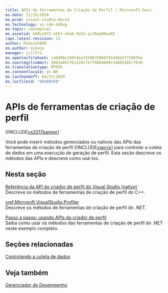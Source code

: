 ```yaml
---
title: APIs de Ferramentas de Criação de Perfil | Microsoft Docs
ms.date: 11/15/2016
ms.prod: visual-studio-dev14
ms.technology: vs-ide-debug
ms.topic: conceptual
ms.assetid: bd9ca972-e5bf-45a6-9a5d-ac30a4d9ee02
caps.latest.revision: 13
author: MikeJo5000
ms.author: mikejo
manager: jillfra
ms.openlocfilehash: cabd90c249f4ea725987586874544de5772887ba
ms.sourcegitcommit: 94b3a052fb1229c7e7f8804b09c1d403385c7630
ms.translationtype: MTE95
ms.contentlocale: pt-BR
ms.lasthandoff: 04/23/2019
ms.locfileid: "68160358"
---
```

# <a name="profiling-tools-apis"></a>APIs de ferramentas de criação de perfil
[!INCLUDE[vs2017banner](../includes/vs2017banner.md)]

Você pode inserir métodos gerenciados ou nativos das APIs das ferramentas de criação de perfil [!INCLUDE[vsprvs](../includes/vsprvs-md.md)] para controlar a coleta de dados em uma execução de geração de perfil. Esta seção descreve os métodos das APIs e descreve como usá-los.  
  
## <a name="in-this-section"></a>Nesta seção  
 [Referência da API do criador de perfil do Visual Studio (nativo)](../profiling/visual-studio-profiler-api-reference-native.md)  
 Descreve os métodos de ferramentas de criação de perfil do C++.  
  
 <xref:Microsoft.VisualStudio.Profiler>  
 Descreve os métodos de ferramentas de criação de perfil do .NET.  
  
 [Passo a passo: usando APIs do criador de perfil](../profiling/walkthrough-using-profiler-apis.md)  
 Saiba como usar os métodos das ferramentas de criação de perfil do .NET neste exemplo completo.  
  
## <a name="related-sections"></a>Seções relacionadas  
 [Controlando a coleta de dados](../profiling/controlling-data-collection.md)  
  
## <a name="see-also"></a>Veja também  
 [Gerenciador de Desempenho](../profiling/performance-explorer.md)
